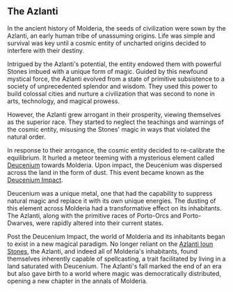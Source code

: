 ## The Azlanti

In the ancient history of Molderia, the seeds of civilization were sown by the Azlanti, an early human tribe of unassuming origins. Life was simple and survival was key until a cosmic entity of uncharted origins decided to interfere with their destiny.

Intrigued by the Azlanti's potential, the entity endowed them with powerful Stones imbued with a unique form of magic. Guided by this newfound mystical force, the Azlanti evolved from a state of primitive subsistence to a society of unprecedented splendor and wisdom. They used this power to build colossal cities and nurture a civilization that was second to none in arts, technology, and magical prowess.

However, the Azlanti grew arrogant in their prosperity, viewing themselves as the superior race. They started to neglect the teachings and warnings of the cosmic entity, misusing the Stones' magic in ways that violated the natural order.

In response to their arrogance, the cosmic entity decided to re-calibrate the equilibrium. It hurled a meteor teeming with a mysterious element called [Deucenium](Deucenium.md) towards Molderia. Upon impact, the Deucenium was dispersed across the land in the form of dust. This event became known as the [Deucenium Impact](Deucenium%20Impact.md).

Deucenium was a unique metal, one that had the capability to suppress natural magic and replace it with its own unique energies. The dusting of this element across Molderia had a transformative effect on its inhabitants. The Azlanti, along with the primitive races of Porto-Orcs and Porto-Dwarves, were rapidly altered into their current states.

Post the Deucenium Impact, the world of Molderia and its inhabitants began to exist in a new magical paradigm. No longer reliant on the [Azlanti Ioun Stones](Azlanti%20Ioun%20Stones.md), the Azlanti, and indeed all of Molderia's inhabitants, found themselves inherently capable of spellcasting, a trait facilitated by living in a land saturated with Deucenium. The Azlanti's fall marked the end of an era but also gave birth to a world where magic was democratically distributed, opening a new chapter in the annals of Molderia.